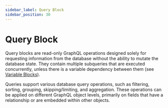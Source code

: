 ```yaml
---
sidebar_label: Query Block
sidebar_position: 30
---
```


# Query Block

Query blocks are read-only GraphQL operations designed solely for requesting information from the database without the ability to mutate the database state. They contain multiple subqueries that are executed concurrently, unless there is a variable dependency between them (see [Variable Blocks](variables.md)).

Queries support various database query operations, such as filtering, sorting, grouping, skipping/limiting, and aggregation. These operations can be applied on different GraphQL object levels, primarily on fields that have a relationship or are embedded within other objects.